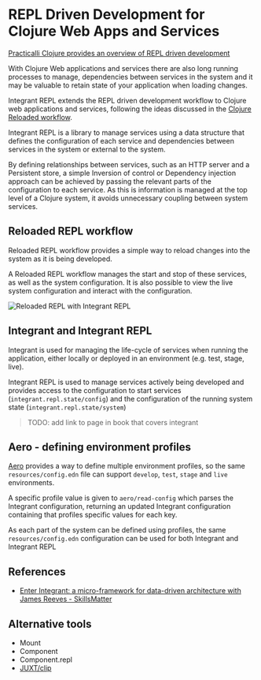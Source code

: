 # REPL Driven Development for Clojure Web Apps and Services

[Practicalli Clojure provides an overview of REPL driven development](https://practical.li/clojure/repl-driven-devlopment.html)

With Clojure Web applications and services there are also long running processes to manage, dependencies between services in the system and it may be valuable to retain state of your application when loading changes.

Integrant REPL extends the REPL driven development workflow to Clojure web applications and services, following the ideas discussed in the [Clojure Reloaded workflow](https://cognitect.com/blog/2013/06/04/clojure-workflow-reloaded).

Integrant REPL is a library to manage services using a data structure that defines the configuration of each service and dependencies between services in the system or external to the system.

By defining relationships between services, such as an HTTP server and a Persistent store, a simple Inversion of control or Dependency injection approach can be achieved by passing the relevant parts of the configuration to each service.  As this is information is managed at the top level of a Clojure system, it avoids unnecessary coupling between system services.


## Reloaded REPL workflow
Reloaded REPL workflow provides a simple way to reload changes into the system as it is being developed.

A Reloaded REPL workflow manages the start and stop of these services, as well as the system configuration.  It is also possible to view the live system configuration and interact with the configuration.

![Reloaded REPL with Integrant REPL](https://raw.githubusercontent.com/practicalli/graphic-design/live/clojure-webapps/clojure-repl-driven-development-reloaded-repl-concept.png)

## Integrant and Integrant REPL

Integrant is used for managing the life-cycle of services when running the application, either locally or deployed in an environment (e.g. test, stage, live).

Integrant REPL is used to manage services actively being developed and provides access to the configuration to start services (`integrant.repl.state/config`) and the configuration of the running system state (`integrant.repl.state/system`)

> TODO: add link to page in book that covers integrant


## Aero - defining environment profiles

[Aero](https://github.com/juxt/aero) provides a way to define multiple environment profiles, so the same `resources/config.edn` file can support `develop`, `test`, `stage` and `live` environments.

A specific profile value is given to `aero/read-config` which parses the Integrant configuration, returning an updated Integrant configuration containing that profiles specific values for each key.

As each part of the system can be defined using profiles, the same `resources/config.edn` configuration can be used for both Integrant and Integrant REPL


## References

* [Enter Integrant: a micro-framework for data-driven architecture with James Reeves - SkillsMatter](https://skillsmatter.com/skillscasts/9820-enter-integrant-a-micro-framework-for-data-driven-architecture-with-james-reeves)


## Alternative tools

* Mount
* Component
* Component.repl
* [JUXT/clip](https://github.com/juxt/clip)
